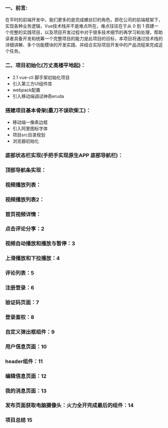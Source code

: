 ### 一、前言:

在平时的前端开发中，我们更多的是完成螺丝钉的角色，即在公司的前端框架下，实现各种业务逻辑，Vue技术栈并不是难点所在，难点往往在于从 0 到 1 搭建一个完整的实践项目，以及项目开发过程中对于很多技术细节的再学习和处理，帮助读者具备开发和统筹一个完整项目的能力是此项目的目标，本项目将通过技术栈的详细讲解、多个功能模块的开发实践、并结合实际项目开发中的产品流程来完成这个任务。

### 二、项目初始化(万丈高楼平地起)：

- 2.1 vue-cli 脚手架初始化项目
- 引入第三方UI组件库
- webpack配置
- 引入移动端调试神奇eruda

### 搭建项目基本骨架(墨刀不误砍柴工)：

- 移动端一像素边框
- 引入阿里图标字体
- 项目src目录规划
- 浏览器初始化

### 底部状态栏实现(手把手实现原生APP 底部导航栏)：

### 顶部导航条实现：

### 视频播放列表：

### 视频播放列表2：

### 首页视频详情：

### 点击评论分享：2

### 视频自动播放和播放与暂停：3

### 上滑播放和下拉播放：4

### 评论列表：5

### 注册登录：6

### 验证码页面：7

### 登录鉴权：8

### 自定义弹出框组件：9

### 用户信息页面：10

### header组件：11

### 编辑信息页面：12

### 我的消息页面：13

### 发布页面获取电脑摄像头：火力全开完成最后的组件：14

### 项目总结 15



